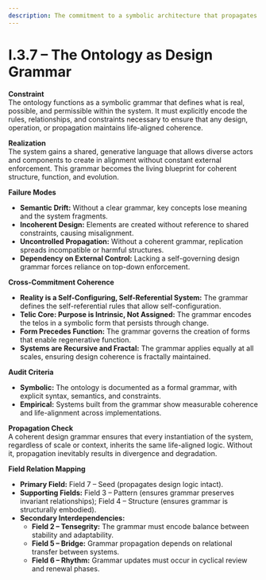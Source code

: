 ```yaml
---
description: The commitment to a symbolic architecture that propagates coherence
---
```


# I.3.7 – The Ontology as Design Grammar

**Constraint**\
The ontology functions as a symbolic grammar that defines what is real, possible, and permissible within the system. It must explicitly encode the rules, relationships, and constraints necessary to ensure that any design, operation, or propagation maintains life-aligned coherence.

**Realization**\
The system gains a shared, generative language that allows diverse actors and components to create in alignment without constant external enforcement. This grammar becomes the living blueprint for coherent structure, function, and evolution.

**Failure Modes**

* **Semantic Drift:** Without a clear grammar, key concepts lose meaning and the system fragments.
* **Incoherent Design:** Elements are created without reference to shared constraints, causing misalignment.
* **Uncontrolled Propagation:** Without a coherent grammar, replication spreads incompatible or harmful structures.
* **Dependency on External Control:** Lacking a self-governing design grammar forces reliance on top-down enforcement.

**Cross-Commitment Coherence**

* **Reality is a Self-Configuring, Self-Referential System:** The grammar defines the self-referential rules that allow self-configuration.
* **Telic Core: Purpose is Intrinsic, Not Assigned:** The grammar encodes the telos in a symbolic form that persists through change.
* **Form Precedes Function:** The grammar governs the creation of forms that enable regenerative function.
* **Systems are Recursive and Fractal:** The grammar applies equally at all scales, ensuring design coherence is fractally maintained.

**Audit Criteria**

* **Symbolic:** The ontology is documented as a formal grammar, with explicit syntax, semantics, and constraints.
* **Empirical:** Systems built from the grammar show measurable coherence and life-alignment across implementations.

**Propagation Check**\
A coherent design grammar ensures that every instantiation of the system, regardless of scale or context, inherits the same life-aligned logic. Without it, propagation inevitably results in divergence and degradation.

**Field Relation Mapping**

* **Primary Field:** Field 7 – Seed (propagates design logic intact).
* **Supporting Fields:** Field 3 – Pattern (ensures grammar preserves invariant relationships); Field 4 – Structure (ensures grammar is structurally embodied).
* **Secondary Interdependencies:**
  * **Field 2 – Tensegrity:** The grammar must encode balance between stability and adaptability.
  * **Field 5 – Bridge:** Grammar propagation depends on relational transfer between systems.
  * **Field 6 – Rhythm:** Grammar updates must occur in cyclical review and renewal phases.
